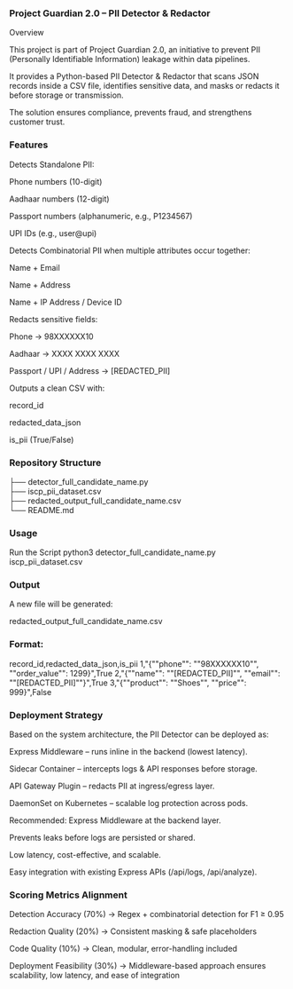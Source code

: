 ### Project Guardian 2.0 – PII Detector & Redactor
 Overview

This project is part of Project Guardian 2.0, an initiative to prevent PII (Personally Identifiable Information) leakage within data pipelines.

It provides a Python-based PII Detector & Redactor that scans JSON records inside a CSV file, identifies sensitive data, and masks or redacts it before storage or transmission.

The solution ensures compliance, prevents fraud, and strengthens customer trust.

### Features

Detects Standalone PII:

Phone numbers (10-digit)

Aadhaar numbers (12-digit)

Passport numbers (alphanumeric, e.g., P1234567)

UPI IDs (e.g., user@upi)

Detects Combinatorial PII when multiple attributes occur together:

Name + Email

Name + Address

Name + IP Address / Device ID

Redacts sensitive fields:

Phone → 98XXXXXX10

Aadhaar → XXXX XXXX XXXX

Passport / UPI / Address → [REDACTED_PII]

Outputs a clean CSV with:

record_id

redacted_data_json

is_pii (True/False)

### Repository Structure

├── detector_full_candidate_name.py     
├── iscp_pii_dataset.csv                
├── redacted_output_full_candidate_name.csv  
└── README.md                          

### Usage
Run the Script
python3 detector_full_candidate_name.py iscp_pii_dataset.csv

### Output

A new file will be generated:

redacted_output_full_candidate_name.csv

### Format:

record_id,redacted_data_json,is_pii
1,"{""phone"": ""98XXXXXX10"", ""order_value"": 1299}",True
2,"{""name"": ""[REDACTED_PII]"", ""email"": ""[REDACTED_PII]""}",True
3,"{""product"": ""Shoes"", ""price"": 999}",False

### Deployment Strategy

Based on the system architecture, the PII Detector can be deployed as:

Express Middleware – runs inline in the backend (lowest latency).

Sidecar Container – intercepts logs & API responses before storage.

API Gateway Plugin – redacts PII at ingress/egress layer.

DaemonSet on Kubernetes – scalable log protection across pods.

Recommended: Express Middleware at the backend layer.

Prevents leaks before logs are persisted or shared.

Low latency, cost-effective, and scalable.

Easy integration with existing Express APIs (/api/logs, /api/analyze).

### Scoring Metrics Alignment

Detection Accuracy (70%) → Regex + combinatorial detection for F1 ≥ 0.95

Redaction Quality (20%) → Consistent masking & safe placeholders

Code Quality (10%) → Clean, modular, error-handling included

Deployment Feasibility (30%) → Middleware-based approach ensures scalability, low latency, and ease of integration
